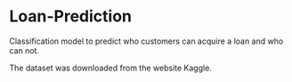 # Loan-Prediction

Classification model to predict who customers can acquire a loan and who can not.

The dataset was downloaded from the website Kaggle.

